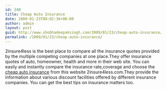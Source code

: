```yaml
---
id: 240
title: Cheap Auto Insurance
date: 2009-01-23T00:02:36+00:00
author: admin
layout: post
guid: http://www.shobhadeepaksingh.com/2009/01/23/cheap-auto-insurance/
permalink: /2009/01/23/cheap-auto-insurance/
---
```

2insure4less is the best place to compare all the insurance quotes provided by the multiple competing companies at one place.They offer insurance quotes of auto, homeowner, health and more in their web site. You can easily and instantly compare the insurance rate,coverage and choose the [cheap auto insurance](http://www.2insure4less.com/) from this website 2insure4less.com.They provide the information about various discount facilities offered by different insurance companies. You can get the best tips on insurance matters too.